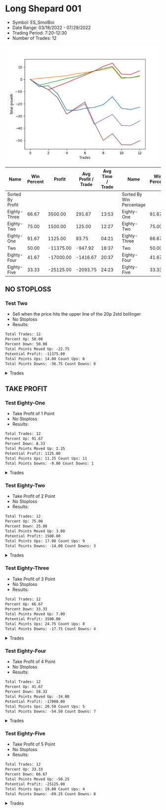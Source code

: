 # Long Shepard 001 
- Symbol: ES_SmolBoi
- Date Range: 03/18/2022 - 07/29/2022
- Trading Period: 7:20-12:30
- Number of Trades: 12

![Plot](LongShepard001ES_SmolBoi.png)

| Name | Win Percent | Profit | Avg Profit / Trade | Avg Time / Trade |      | Name | Win Percent | Profit | Avg Profit / Trade | Avg Time / Trade |
| ---- | ----------- | ------ | ------------------ | ---------------- | ---- | ---- | ----------- | ------ | ------------------ | ---------------- |
| Sorted By <br> Profit | | | | | | Sorted By <br> Win Percentage ||||
| Eighty-Three | 66.67 | 3500.00 | 291.67 | 13:53 |     | Eighty-One | 91.67 | 1125.00 | 93.75 | 04:21 |
| Eighty-Two | 75.00 | 1500.00 | 125.00 | 12:27 |     | Eighty-Two | 75.00 | 1500.00 | 125.00 | 12:27 |
| Eighty-One | 91.67 | 1125.00 | 93.75 | 04:21 |     | Eighty-Three | 66.67 | 3500.00 | 291.67 | 13:53 |
| Two | 50.00 | -11375.00 | -947.92 | 18:37 |     | Two | 50.00 | -11375.00 | -947.92 | 18:37 |
| Eighty-Four | 41.67 | -17000.00 | -1416.67 | 20:37 |     | Eighty-Four | 41.67 | -17000.00 | -1416.67 | 20:37 |
| Eighty-Five | 33.33 | -25125.00 | -2093.75 | 24:23 |     | Eighty-Five | 33.33 | -25125.00 | -2093.75 | 24:23 |

## NO STOPLOSS

### Test Two
* Sell when the price hits the upper line of the 20p 2std bollinger
* No Stoploss
* Results:
```
Total Trades: 12
Percent Up: 50.00
Percent Down: 50.00
Total Points Moved Up: -22.75
Potential Profit: -11375.00
Total Points Ups: 14.00 Count Ups: 6
Total Points Downs: -36.75 Count Downs: 6
```

<details><summary>Trades</summary>

<code>In: 2022-03-25 12:12:00		Out: 2022-03-25 12:41:35		Total Position Time: 29:35		Total Move Up: -6.00		Total to Date: -6.00</code> <br />
<code>In: 2022-03-30 12:15:00		Out: 2022-03-30 12:36:20		Total Position Time: 21:20		Total Move Up: 0.75		Total to Date: -5.25</code> <br />
<code>In: 2022-04-05 09:05:00		Out: 2022-04-05 09:34:55		Total Position Time: 29:55		Total Move Up: -6.50		Total to Date: -11.75</code> <br />
<code>In: 2022-04-12 11:05:00		Out: 2022-04-12 11:34:55		Total Position Time: 29:55		Total Move Up: -13.50		Total to Date: -25.25</code> <br />
<code>In: 2022-04-21 10:22:00		Out: 2022-04-21 10:22:10		Total Position Time: 00:10		Total Move Up: -0.25		Total to Date: -25.50</code> <br />
<code>In: 2022-04-22 11:07:00		Out: 2022-04-22 11:17:35		Total Position Time: 10:35		Total Move Up: 1.75		Total to Date: -23.75</code> <br />
<code>In: 2022-05-18 10:22:00		Out: 2022-05-18 10:35:05		Total Position Time: 13:05		Total Move Up: 0.75		Total to Date: -23.00</code> <br />
<code>In: 2022-05-18 10:29:00		Out: 2022-05-18 10:35:05		Total Position Time: 06:05		Total Move Up: 2.25		Total to Date: -20.75</code> <br />
<code>In: 2022-06-08 10:42:00		Out: 2022-06-08 11:03:45		Total Position Time: 21:45		Total Move Up: 6.50		Total to Date: -14.25</code> <br />
<code>In: 2022-07-18 10:52:00		Out: 2022-07-18 11:15:45		Total Position Time: 23:45		Total Move Up: -9.50		Total to Date: -23.75</code> <br />
<code>In: 2022-07-25 11:07:00		Out: 2022-07-25 11:35:45		Total Position Time: 28:45		Total Move Up: -1.00		Total to Date: -24.75</code> <br />
<code>In: 2022-07-26 11:43:00		Out: 2022-07-26 11:51:30		Total Position Time: 08:30		Total Move Up: 2.00		Total to Date: -22.75</code> <br />


</details>

## TAKE PROFIT

### Test Eighty-One
* Take Profit of 1 Point
* No Stoploss
* Results:
```
Total Trades: 12
Percent Up: 91.67
Percent Down: 8.33
Total Points Moved Up: 2.25
Potential Profit: 1125.00
Total Points Ups: 11.25 Count Ups: 11
Total Points Downs: -9.00 Count Downs: 1
```

<details><summary>Trades</summary>

<code>In: 2022-03-25 12:12:00		Out: 2022-03-25 12:12:30		Total Position Time: 00:30		Total Move Up: 0.75		Total to Date: 0.75</code> <br />
<code>In: 2022-03-30 12:15:00		Out: 2022-03-30 12:15:20		Total Position Time: 00:20		Total Move Up: 0.75		Total to Date: 1.50</code> <br />
<code>In: 2022-04-05 09:05:00		Out: 2022-04-05 09:05:20		Total Position Time: 00:20		Total Move Up: 0.75		Total to Date: 2.25</code> <br />
<code>In: 2022-04-12 11:05:00		Out: 2022-04-12 11:05:45		Total Position Time: 00:45		Total Move Up: 0.75		Total to Date: 3.00</code> <br />
<code>In: 2022-04-21 10:22:00		Out: 2022-04-21 10:22:20		Total Position Time: 00:20		Total Move Up: 1.50		Total to Date: 4.50</code> <br />
<code>In: 2022-04-22 11:07:00		Out: 2022-04-22 11:17:15		Total Position Time: 10:15		Total Move Up: 1.00		Total to Date: 5.50</code> <br />
<code>In: 2022-05-18 10:22:00		Out: 2022-05-18 10:22:50		Total Position Time: 00:50		Total Move Up: 1.25		Total to Date: 6.75</code> <br />
<code>In: 2022-05-18 10:29:00		Out: 2022-05-18 10:31:25		Total Position Time: 02:25		Total Move Up: 1.25		Total to Date: 8.00</code> <br />
<code>In: 2022-06-08 10:42:00		Out: 2022-06-08 10:42:15		Total Position Time: 00:15		Total Move Up: 1.75		Total to Date: 9.75</code> <br />
<code>In: 2022-07-18 10:52:00		Out: 2022-07-18 11:21:55		Total Position Time: 29:55		Total Move Up: -9.00		Total to Date: 0.75</code> <br />
<code>In: 2022-07-25 11:07:00		Out: 2022-07-25 11:11:45		Total Position Time: 04:45		Total Move Up: 0.75		Total to Date: 1.50</code> <br />
<code>In: 2022-07-26 11:43:00		Out: 2022-07-26 11:44:35		Total Position Time: 01:35		Total Move Up: 0.75		Total to Date: 2.25</code> <br />


</details>

### Test Eighty-Two
* Take Profit of 2 Point
* No Stoploss
* Results:
```
Total Trades: 12
Percent Up: 75.00
Percent Down: 25.00
Total Points Moved Up: 3.00
Potential Profit: 1500.00
Total Points Ups: 17.00 Count Ups: 9
Total Points Downs: -14.00 Count Downs: 3
```

<details><summary>Trades</summary>

<code>In: 2022-03-25 12:12:00		Out: 2022-03-25 12:41:55		Total Position Time: 29:55		Total Move Up: -4.75		Total to Date: -4.75</code> <br />
<code>In: 2022-03-30 12:15:00		Out: 2022-03-30 12:36:55		Total Position Time: 21:55		Total Move Up: 1.75		Total to Date: -3.00</code> <br />
<code>In: 2022-04-05 09:05:00		Out: 2022-04-05 09:06:10		Total Position Time: 01:10		Total Move Up: 1.75		Total to Date: -1.25</code> <br />
<code>In: 2022-04-12 11:05:00		Out: 2022-04-12 11:05:50		Total Position Time: 00:50		Total Move Up: 2.00		Total to Date: 0.75</code> <br />
<code>In: 2022-04-21 10:22:00		Out: 2022-04-21 10:22:20		Total Position Time: 00:20		Total Move Up: 1.50		Total to Date: 2.25</code> <br />
<code>In: 2022-04-22 11:07:00		Out: 2022-04-22 11:17:40		Total Position Time: 10:40		Total Move Up: 2.25		Total to Date: 4.50</code> <br />
<code>In: 2022-05-18 10:22:00		Out: 2022-05-18 10:35:20		Total Position Time: 13:20		Total Move Up: 2.25		Total to Date: 6.75</code> <br />
<code>In: 2022-05-18 10:29:00		Out: 2022-05-18 10:34:35		Total Position Time: 05:35		Total Move Up: 2.00		Total to Date: 8.75</code> <br />
<code>In: 2022-06-08 10:42:00		Out: 2022-06-08 10:44:00		Total Position Time: 02:00		Total Move Up: 1.75		Total to Date: 10.50</code> <br />
<code>In: 2022-07-18 10:52:00		Out: 2022-07-18 11:21:55		Total Position Time: 29:55		Total Move Up: -9.00		Total to Date: 1.50</code> <br />
<code>In: 2022-07-25 11:07:00		Out: 2022-07-25 11:36:55		Total Position Time: 29:55		Total Move Up: -0.25		Total to Date: 1.25</code> <br />
<code>In: 2022-07-26 11:43:00		Out: 2022-07-26 11:46:50		Total Position Time: 03:50		Total Move Up: 1.75		Total to Date: 3.00</code> <br />


</details>

### Test Eighty-Three
* Take Profit of 3 Point
* No Stoploss
* Results:
```
Total Trades: 12
Percent Up: 66.67
Percent Down: 33.33
Total Points Moved Up: 7.00
Potential Profit: 3500.00
Total Points Ups: 24.75 Count Ups: 8
Total Points Downs: -17.75 Count Downs: 4
```

<details><summary>Trades</summary>

<code>In: 2022-03-25 12:12:00		Out: 2022-03-25 12:41:55		Total Position Time: 29:55		Total Move Up: -4.75		Total to Date: -4.75</code> <br />
<code>In: 2022-03-30 12:15:00		Out: 2022-03-30 12:44:55		Total Position Time: 29:55		Total Move Up: -3.75		Total to Date: -8.50</code> <br />
<code>In: 2022-04-05 09:05:00		Out: 2022-04-05 09:08:05		Total Position Time: 03:05		Total Move Up: 3.00		Total to Date: -5.50</code> <br />
<code>In: 2022-04-12 11:05:00		Out: 2022-04-12 11:07:00		Total Position Time: 02:00		Total Move Up: 2.75		Total to Date: -2.75</code> <br />
<code>In: 2022-04-21 10:22:00		Out: 2022-04-21 10:22:35		Total Position Time: 00:35		Total Move Up: 3.25		Total to Date: 0.50</code> <br />
<code>In: 2022-04-22 11:07:00		Out: 2022-04-22 11:17:45		Total Position Time: 10:45		Total Move Up: 3.00		Total to Date: 3.50</code> <br />
<code>In: 2022-05-18 10:22:00		Out: 2022-05-18 10:35:30		Total Position Time: 13:30		Total Move Up: 3.25		Total to Date: 6.75</code> <br />
<code>In: 2022-05-18 10:29:00		Out: 2022-05-18 10:35:20		Total Position Time: 06:20		Total Move Up: 3.75		Total to Date: 10.50</code> <br />
<code>In: 2022-06-08 10:42:00		Out: 2022-06-08 10:44:05		Total Position Time: 02:05		Total Move Up: 2.75		Total to Date: 13.25</code> <br />
<code>In: 2022-07-18 10:52:00		Out: 2022-07-18 11:21:55		Total Position Time: 29:55		Total Move Up: -9.00		Total to Date: 4.25</code> <br />
<code>In: 2022-07-25 11:07:00		Out: 2022-07-25 11:36:55		Total Position Time: 29:55		Total Move Up: -0.25		Total to Date: 4.00</code> <br />
<code>In: 2022-07-26 11:43:00		Out: 2022-07-26 11:51:45		Total Position Time: 08:45		Total Move Up: 3.00		Total to Date: 7.00</code> <br />


</details>

### Test Eighty-Four
* Take Profit of 4 Point
* No Stoploss
* Results:
```
Total Trades: 12
Percent Up: 41.67
Percent Down: 58.33
Total Points Moved Up: -34.00
Potential Profit: -17000.00
Total Points Ups: 20.50 Count Ups: 5
Total Points Downs: -54.50 Count Downs: 7
```

<details><summary>Trades</summary>

<code>In: 2022-03-25 12:12:00		Out: 2022-03-25 12:41:55		Total Position Time: 29:55		Total Move Up: -4.75		Total to Date: -4.75</code> <br />
<code>In: 2022-03-30 12:15:00		Out: 2022-03-30 12:44:55		Total Position Time: 29:55		Total Move Up: -3.75		Total to Date: -8.50</code> <br />
<code>In: 2022-04-05 09:05:00		Out: 2022-04-05 09:34:55		Total Position Time: 29:55		Total Move Up: -6.50		Total to Date: -15.00</code> <br />
<code>In: 2022-04-12 11:05:00		Out: 2022-04-12 11:34:55		Total Position Time: 29:55		Total Move Up: -13.50		Total to Date: -28.50</code> <br />
<code>In: 2022-04-21 10:22:00		Out: 2022-04-21 10:29:05		Total Position Time: 07:05		Total Move Up: 4.25		Total to Date: -24.25</code> <br />
<code>In: 2022-04-22 11:07:00		Out: 2022-04-22 11:17:50		Total Position Time: 10:50		Total Move Up: 4.25		Total to Date: -20.00</code> <br />
<code>In: 2022-05-18 10:22:00		Out: 2022-05-18 10:51:55		Total Position Time: 29:55		Total Move Up: -16.75		Total to Date: -36.75</code> <br />
<code>In: 2022-05-18 10:29:00		Out: 2022-05-18 10:35:25		Total Position Time: 06:25		Total Move Up: 4.00		Total to Date: -32.75</code> <br />
<code>In: 2022-06-08 10:42:00		Out: 2022-06-08 10:45:20		Total Position Time: 03:20		Total Move Up: 4.00		Total to Date: -28.75</code> <br />
<code>In: 2022-07-18 10:52:00		Out: 2022-07-18 11:21:55		Total Position Time: 29:55		Total Move Up: -9.00		Total to Date: -37.75</code> <br />
<code>In: 2022-07-25 11:07:00		Out: 2022-07-25 11:36:55		Total Position Time: 29:55		Total Move Up: -0.25		Total to Date: -38.00</code> <br />
<code>In: 2022-07-26 11:43:00		Out: 2022-07-26 11:53:30		Total Position Time: 10:30		Total Move Up: 4.00		Total to Date: -34.00</code> <br />


</details>

### Test Eighty-Five
* Take Profit of 5 Point
* No Stoploss
* Results:
```
Total Trades: 12
Percent Up: 33.33
Percent Down: 66.67
Total Points Moved Up: -50.25
Potential Profit: -25125.00
Total Points Ups: 19.00 Count Ups: 4
Total Points Downs: -69.25 Count Downs: 8
```

<details><summary>Trades</summary>

<code>In: 2022-03-25 12:12:00		Out: 2022-03-25 12:41:55		Total Position Time: 29:55		Total Move Up: -4.75		Total to Date: -4.75</code> <br />
<code>In: 2022-03-30 12:15:00		Out: 2022-03-30 12:44:55		Total Position Time: 29:55		Total Move Up: -3.75		Total to Date: -8.50</code> <br />
<code>In: 2022-04-05 09:05:00		Out: 2022-04-05 09:34:55		Total Position Time: 29:55		Total Move Up: -6.50		Total to Date: -15.00</code> <br />
<code>In: 2022-04-12 11:05:00		Out: 2022-04-12 11:34:55		Total Position Time: 29:55		Total Move Up: -13.50		Total to Date: -28.50</code> <br />
<code>In: 2022-04-21 10:22:00		Out: 2022-04-21 10:29:20		Total Position Time: 07:20		Total Move Up: 5.00		Total to Date: -23.50</code> <br />
<code>In: 2022-04-22 11:07:00		Out: 2022-04-22 11:17:55		Total Position Time: 10:55		Total Move Up: 5.00		Total to Date: -18.50</code> <br />
<code>In: 2022-05-18 10:22:00		Out: 2022-05-18 10:51:55		Total Position Time: 29:55		Total Move Up: -16.75		Total to Date: -35.25</code> <br />
<code>In: 2022-05-18 10:29:00		Out: 2022-05-18 10:58:55		Total Position Time: 29:55		Total Move Up: -14.75		Total to Date: -50.00</code> <br />
<code>In: 2022-06-08 10:42:00		Out: 2022-06-08 10:47:10		Total Position Time: 05:10		Total Move Up: 5.50		Total to Date: -44.50</code> <br />
<code>In: 2022-07-18 10:52:00		Out: 2022-07-18 11:21:55		Total Position Time: 29:55		Total Move Up: -9.00		Total to Date: -53.50</code> <br />
<code>In: 2022-07-25 11:07:00		Out: 2022-07-25 11:36:55		Total Position Time: 29:55		Total Move Up: -0.25		Total to Date: -53.75</code> <br />
<code>In: 2022-07-26 11:43:00		Out: 2022-07-26 12:12:55		Total Position Time: 29:55		Total Move Up: 3.50		Total to Date: -50.25</code> <br />


</details>